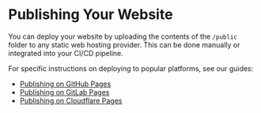 # Publishing Your Website

You can deploy your website by uploading the contents of the `/public` folder to any static web hosting provider. This can be done manually or integrated into your CI/CD pipeline.

For specific instructions on deploying to popular platforms, see our guides:

- [Publishing on GitHub Pages](github-pages/README.md)
- [Publishing on GitLab Pages](gitlab-pages/README.md)
- [Publishing on Cloudflare Pages](cloudflare-pages/README.md)